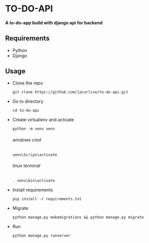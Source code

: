 # TO-DO-API

#### A to-do-app build with django api for backend

## Requirements

- Python
- Django

## Usage

- Clone the repo
    ```
    git clone https://github.com/jacurlive/to-do-api.git
    ```

- Go to directory
    ```
    cd to-do-api
    ```

- Create virtualenv and activate
    ```
    python -m venv venv
    ```
    ###### windows cmd
    ```
    venv\Scrips\activate
    ```
    ###### linux terminal
    ```
    . venv\bin\activate
    ```

- Install requirements
    ```
    pip install -r requirements.txt
    ```

- Migrate
    ```
    python manage.py makemigrations && python manage.py migrate
    ```

- Run
    ```
    python manage.py runserver
    ```